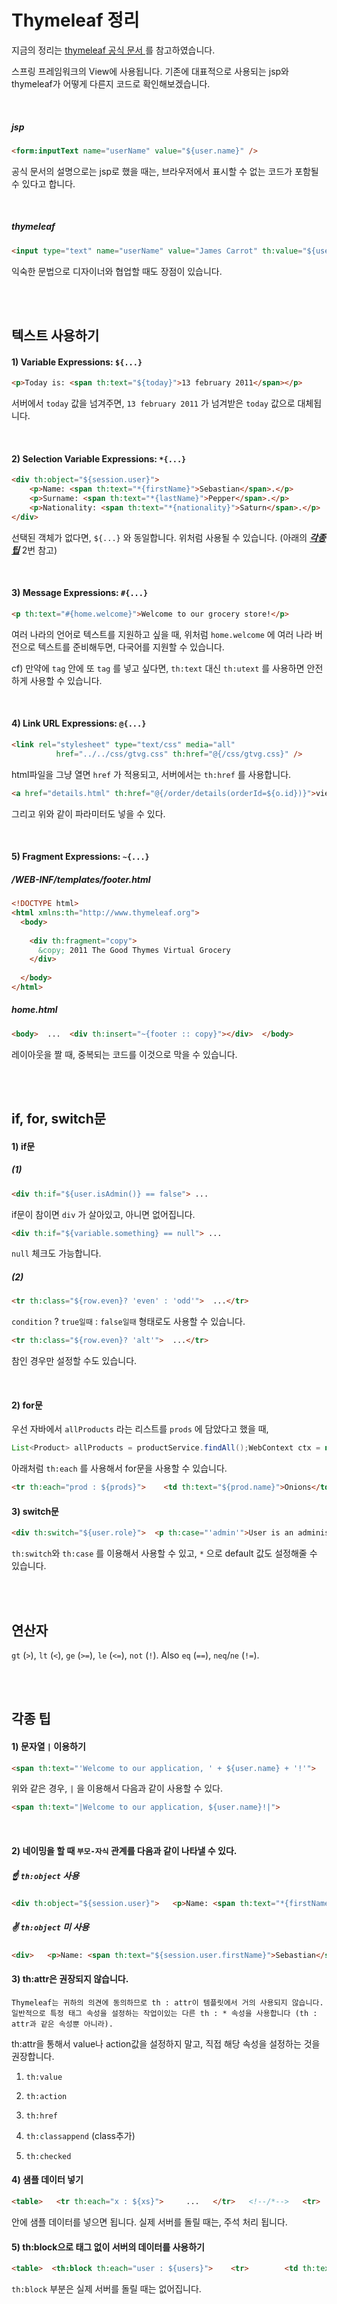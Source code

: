 # Thymeleaf 정리

지금의 정리는 <a href="https://www.thymeleaf.org/doc/tutorials/3.0/usingthymeleaf.html" target="_blank"> thymeleaf 공식 문서 </a>를 참고하였습니다.



스프링 프레임워크의 View에 사용됩니다. 기존에 대표적으로 사용되는 jsp와 thymeleaf가 어떻게 다른지 코드로 확인해보겠습니다.

<br>

##### *jsp*

```html
<form:inputText name="userName" value="${user.name}" />
```

공식 문서의 설명으로는 jsp로 했을 때는, 브라우저에서 표시할 수 없는 코드가 포함될 수 있다고 합니다.

<br>

##### *thymeleaf*

```html
<input type="text" name="userName" value="James Carrot" th:value="${user.name}" />
```

익숙한 문법으로 디자이너와 협업할 때도 장점이 있습니다.

<br>

<br>

## 텍스트 사용하기

#### 1) Variable Expressions: `${...}`

```html
<p>Today is: <span th:text="${today}">13 february 2011</span></p>
```

서버에서 `today` 값을 넘겨주면, `13 february 2011` 가 넘겨받은 `today` 값으로 대체됩니다.



<br>

#### 2) Selection Variable Expressions: `*{...}`

```html
<div th:object="${session.user}">
    <p>Name: <span th:text="*{firstName}">Sebastian</span>.</p>
    <p>Surname: <span th:text="*{lastName}">Pepper</span>.</p>
    <p>Nationality: <span th:text="*{nationality}">Saturn</span>.</p>
</div>
```

선택된 객체가 없다면, `${...}` 와 동일합니다. 위처럼 사용될 수 있습니다. (아래의 ***<u>각종 팁</u>*** 2번 참고)



<br>

#### 3) Message Expressions: `#{...}`

```html
<p th:text="#{home.welcome}">Welcome to our grocery store!</p>
```

여러 나라의 언어로 텍스트를 지원하고 싶을 때, 위처럼 `home.welcome` 에 여러 나라 버전으로 텍스트를 준비해두면, 다국어를 지원할 수 있습니다. 

cf) 만약에 `tag` 안에 또 `tag` 를 넣고 싶다면, `th:text` 대신 `th:utext` 를 사용하면 안전하게 사용할 수 있습니다.



<br>

#### 4) Link URL Expressions: `@{...}`

```html
<link rel="stylesheet" type="text/css" media="all" 
          href="../../css/gtvg.css" th:href="@{/css/gtvg.css}" />
```

html파일을 그냥 열면 `href` 가 적용되고, 서버에서는 `th:href` 를 사용합니다.

```html
<a href="details.html" th:href="@{/order/details(orderId=${o.id})}">view</a>
```

그리고 위와 같이 파라미터도 넣을 수 있다.



<br>

#### 5) Fragment Expressions: `~{...}`

##### **/WEB-INF/templates/footer.html**

```html
<!DOCTYPE html>
<html xmlns:th="http://www.thymeleaf.org">
  <body>
 
    <div th:fragment="copy">
      &copy; 2011 The Good Thymes Virtual Grocery
    </div>
  
  </body>
</html>
```

##### home.html

```html
<body>  ...  <div th:insert="~{footer :: copy}"></div>  </body>
```

레이아웃을 짤 때, 중복되는 코드를 이것으로 막을 수 있습니다. 



<br>

<br>

## if, for, switch문

#### 1) if문

#####  (1)

```html
<div th:if="${user.isAdmin()} == false"> ...
```

if문이 참이면 `div` 가 살아있고, 아니면 없어집니다.

```html
<div th:if="${variable.something} == null"> ...
```

`null` 체크도 가능합니다.



#####  (2)

```html
<tr th:class="${row.even}? 'even' : 'odd'">  ...</tr>
```

`condition` ? `true일때` : `false일때`  형태로도 사용할 수 있습니다.

```html
<tr th:class="${row.even}? 'alt'">  ...</tr>
```

참인 경우만 설정할 수도 있습니다.





<br>

#### 2) for문

우선 자바에서 `allProducts` 라는 리스트를 `prods` 에 담았다고 했을 때,

```java
List<Product> allProducts = productService.findAll();WebContext ctx = new WebContext(request, response, servletContext, request.getLocale());ctx.setVariable("prods", allProducts);
```

아래처럼 `th:each` 를 사용해서 for문을 사용할 수 있습니다.

```html
<tr th:each="prod : ${prods}">    <td th:text="${prod.name}">Onions</td>    <td th:text="${prod.price}">2.41</td>    <td th:text="${prod.inStock}? #{true} : #{false}">yes</td></tr>
```





#### 3) switch문

```html
<div th:switch="${user.role}">  <p th:case="'admin'">User is an administrator</p>  <p th:case="#{roles.manager}">User is a manager</p>  <p th:case="*">User is some other thing</p></div>
```

`th:switch`와 `th:case` 를 이용해서 사용할 수 있고, `*` 으로 default 값도 설정해줄 수 있습니다.



<br>

<br>

## 연산자

`gt` (`>`), `lt` (`<`), `ge` (`>=`), `le` (`<=`), `not` (`!`). Also `eq` (`==`), `neq`/`ne` (`!=`).







<br>

<br>

## 각종 팁

#### 1) 문자열 `|` 이용하기

```html
<span th:text="'Welcome to our application, ' + ${user.name} + '!'">
```

위와 같은 경우, `|` 을 이용해서 다음과 같이 사용할 수 있다.

```html
<span th:text="|Welcome to our application, ${user.name}!|">
```





<br>

#### 2) 네이밍을 할 때 `부모-자식` 관계를 다음과 같이 나타낼 수 있다.

##### ☝ `th:object` 사용

```html
<div th:object="${session.user}">   <p>Name: <span th:text="*{firstName}">Sebastian</span>.</p>   <p>Surname: <span th:text="*{lastName}">Pepper</span>.</p>   <p>Nationality: <span th:text="*{nationality}">Saturn</span>.</p></div>
```

##### ✌ `th:object` 미 사용

```html
<div>   <p>Name: <span th:text="${session.user.firstName}">Sebastian</span>.</p>   <p>Surname: <span th:text="${session.user.lastName}">Pepper</span>.</p>   <p>Nationality: <span th:text="${session.user.nationality}">Saturn</span>.</p></div>
```





#### 3) th:attr은 권장되지 않습니다.

```t
Thymeleaf는 귀하의 의견에 동의하므로 th : attr이 템플릿에서 거의 사용되지 않습니다. 일반적으로 특정 태그 속성을 설정하는 작업이있는 다른 th : * 속성을 사용합니다 (th : attr과 같은 속성뿐 아니라).
```

th:attr을 통해서 value나 action값을 설정하지 말고, 직접 해당 속성을 설정하는 것을 권장합니다.

1. `th:value`

2. `th:action`

3. `th:href`

4. `th:classappend` (class추가)

5. `th:checked`

   



#### 4) 샘플 데이터 넣기

```html
<table>   <tr th:each="x : ${xs}">     ...   </tr>   <!--/*-->   <tr>     ...   </tr>   <tr>     ...   </tr>   <!--*/--></table>
```

<!--/*--> 안에 샘플 데이터를 넣으면 됩니다. 실제 서버를 돌릴 때는, 주석 처리 됩니다.





#### 5) th:block으로 태그 없이 서버의 데이터를 사용하기

```html
<table>  <th:block th:each="user : ${users}">    <tr>        <td th:text="${user.login}">...</td>        <td th:text="${user.name}">...</td>    </tr>    <tr>        <td colspan="2" th:text="${user.address}">...</td>    </tr>  </th:block></table>
```

`th:block` 부분은 실제 서버를 돌릴 때는 없어집니다.



